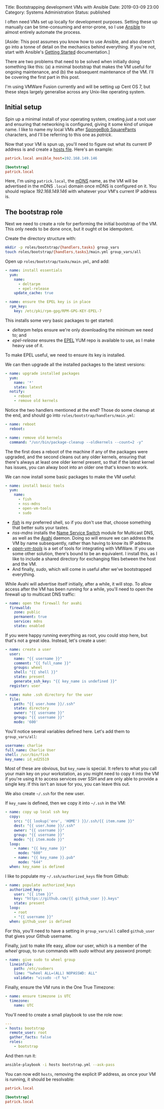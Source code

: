 Title: Bootstrapping development VMs with Ansible
Date: 2019-03-09 23:00
Category: Systems Administration
Status: published

I often need VMs set up locally for development purposes. Setting these up manually can be time-consuming and error-prone, so I use [Ansible](https://www.ansible.com/) to almost entirely automate the process.

\[Aside: This post assumes you know how to use Ansible, and also doesn't go into a tonne of detail on the mechanics behind everything. If you're not, start with Ansible's [Getting Started](https://docs.ansible.com/ansible/latest/user_guide/intro_getting_started.html) documentation.\]

There are two problems that need to be solved when initially doing something like this: (a) a minimal bootstrap that makes the VM useful for ongoing maintenance, and (b) the subsequent maintenance of the VM. I'll be covering the first part in this post.

I'm using VMWare Fusion currently and will be setting up Cent OS 7, but these steps largely generalise across any Unix-like operating system.

## Initial setup

Spin up a minimal install of your operating system, creating _just_ a root user and ensuring that networking is configured, giving it some kind of unique name. I like to name my local VMs after [SpongeBob SquarePants](https://en.wikipedia.org/wiki/SpongeBob_SquarePants) characters, and I'll be referring to this one as _patrick_.

Now that your VM is spun up, you'll need to figure out what its current IP address is and create a [hosts file](https://docs.ansible.com/ansible/latest/user_guide/intro_inventory.html). Here's an example:

```ini
patrick.local ansible_host=192.168.149.146

[bootstrap]
patrick.local
```

Here, I'm using ``patrick.local``, the [mDNS](http://www.multicastdns.org/) name, as the VM will be advertised in the mDNS `.local` domain once mDNS is configured on it. You should replace _192.168.149.146_ with whatever your VM's current IP address is.

## The bootstrap role

Next we need to create a role for performing the initial bootstrap of the VM. This only needs to be done once, but it ought ot be idempotent.

Create the directory structure with:

```sh
mkdir -p roles/bootstrap/{handlers,tasks} group_vars
touch roles/bootstrap/{handlers,tasks}/main.yml group_vars/all
```

Open up ``roles/bootstrap/tasks/main.yml``, and add:

```yaml
- name: install essentials
  yum:
    name:
      - deltarpm
      - epel-release
    update_cache: true

- name: ensure the EPEL key is in place
  rpm_key:
    key: /etc/pki/rpm-gpg/RPM-GPG-KEY-EPEL-7
```

This installs some very basic packages to get started:

* _deltarpm_ helps ensure we're only downloading the minimum we need to; and
* _epel-release_ ensures the [EPEL](https://fedoraproject.org/wiki/EPEL) YUM repo is available to use, as I make heavy use of it.

To make EPEL useful, we need to ensure its key is installed.

We can then upgrade all the installed packages to the latest versions:

```yaml
- name: upgrade installed packages
  yum:
    name: '*'
    state: latest
  notify:
    - reboot
    - remove old kernels
```

Notice the two handlers mentioned at the end? Those do some cleanup at the end, and should go into ``roles/bootstrap/handlers/main.yml``:

```yaml
- name: reboot
  reboot:

- name: remove old kernels
  command: "/usr/bin/package-cleanup --oldkernels --count=2 -y"
```

The the first does a reboot of the machine if any of the packages were upgraded, and the second cleans out any older kernels, ensuring that there's always at least one older kernel present, so that if the latest kernel has issues, you can alway boot into an older one that's known to work.

We can now install some basic packages to make the VM useful:

```yaml
- name: install basic tools
  yum:
    name:
      - fish
      - nss-mdns
      - open-vm-tools
      - sudo
```

* [_fish_](https://fishshell.com/) is my preferred shell, so if you don't use that, choose something that better suits your tastes.
* _nss-mdns_ installs the [Name Service Switch](https://en.wikipedia.org/wiki/Name_Service_Switch) module for Multicast DNS, as well as the [Avahi](https://www.avahi.org/) daemon. Doing so will ensure we can address the VM by name subsequently, rather than having to know its IP address.
* [_open-vm-tools_](https://github.com/vmware/open-vm-tools) is a set of tools for integrating with VMWare. If you use some other solution, there's bound to be an equivalent. I install this, as I like to include a shared directory for exchanging files between the host and the VM.
* And finally, _sudo_, which will come in useful after we've bootstrapped everything.

While Avahi will advertise itself initially, after a while, it will stop. To allow access after the VM has been running for a while, you'll need to open the firewall up to multicast DNS traffic:

```yaml
- name: open the firewall for avahi
  firewalld:
    zone: public
    permanent: true
    service: mdns
    state: enabled
```

If you were happy running everything as root, you could stop here, but that's not a great idea. Instead, let's create a user:

```yaml
- name: create a user
  user:
    name: "{{ username }}"
    comment: "{{ full_name }}"
    groups: wheel
    shell: "{{ shell }}"
    state: present
    generate_ssh_key: "{{ key_name is undefined }}"
  register: user

- name: make .ssh directory for the user
  file:
    path: "{{ user.home }}/.ssh"
    state: directory
    owner: "{{ username }}"
    group: "{{ username }}"
    mode: '600'
```

You'll notice several variables defined here. Let's add them to ``group_vars/all``:

```yaml
username: charlie
full_name: Charlie User
shell: /usr/bin/fish
key_name: id_ed25519
```

Most of these are obvious, but ``key_name`` is special. It refers to what you call your main key on your workstation, as you might need to copy it into the VM if you're using it to access services over SSH and are only able to provide a single key. If this isn't an issue for you, you can leave this out.

We also create ``~/.ssh`` for the new user.

If ``key_name`` is defined, then we copy it into ``~/.ssh`` in the VM:

```yaml
- name: copy up local ssh key
  copy:
    src: "{{ lookup('env', 'HOME') }}/.ssh/{{ item.name }}"
    dest: "{{ user.home }}/.ssh"
    owner: "{{ username }}"
    group: "{{ username }}"
    mode: "{{ item.mode }}"
  loop:
    - name: "{{ key_name }}"
      mode: "600"
    - name: "{{ key_name }}.pub"
      mode: "644"
  when: key_name is defined
```

I like to populate my ``~/.ssh/authorized_keys`` file from Github:

```yaml
- name: populate authorized_keys
  authorized_key:
    user: "{{ item }}"
    key: "https://github.com/{{ github_user }}.keys"
    state: present
  loop:
    - root
    - "{{ username }}"
  when: github_user is defined
```

For this, you'll need to have a setting in ``group_vars/all`` called ``github_user`` that gives your Github username.

Finally, just to make life easy, allow our user, which is a member of the _wheel_ group, to run commands with _sudo_ without any password prompt:

```yaml
- name: give sudo to wheel group
  lineinfile:
    path: /etc/sudoers
    line: "%wheel ALL=(ALL) NOPASSWD: ALL"
    validate: "visudo -cf %s"
```

Finally, ensure the VM runs in the One True Timezone:

```yaml
- name: ensure timezone is UTC
  timezone:
    name: UTC
```

You'll need to create a small playbook to use the role now:

```yaml
---
- hosts: bootstrap
  remote_user: root
  gather_facts: false
  roles:
    - bootstrap
```

And then run it:

```sh
ansible-playbook -i hosts bootstrap.yml --ask-pass
```

You can now edit ``hosts``, removing the explicit IP address, as once your VM is running, it should be resolvable:

```ini
patrick.local

[bootstrap]
patrick.local
```
